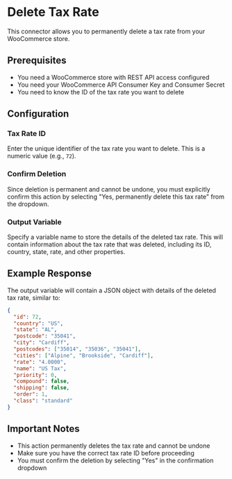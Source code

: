 # Delete Tax Rate

This connector allows you to permanently delete a tax rate from your WooCommerce store.

## Prerequisites
- You need a WooCommerce store with REST API access configured
- You need your WooCommerce API Consumer Key and Consumer Secret
- You need to know the ID of the tax rate you want to delete

## Configuration

### Tax Rate ID
Enter the unique identifier of the tax rate you want to delete. This is a numeric value (e.g., `72`).

### Confirm Deletion
Since deletion is permanent and cannot be undone, you must explicitly confirm this action by selecting "Yes, permanently delete this tax rate" from the dropdown.

### Output Variable
Specify a variable name to store the details of the deleted tax rate. This will contain information about the tax rate that was deleted, including its ID, country, state, rate, and other properties.

## Example Response

The output variable will contain a JSON object with details of the deleted tax rate, similar to:

```json
{
  "id": 72,
  "country": "US",
  "state": "AL",
  "postcode": "35041",
  "city": "Cardiff",
  "postcodes": ["35014", "35036", "35041"],
  "cities": ["Alpine", "Brookside", "Cardiff"],
  "rate": "4.0000",
  "name": "US Tax",
  "priority": 0,
  "compound": false,
  "shipping": false,
  "order": 1,
  "class": "standard"
}
```

## Important Notes
- This action permanently deletes the tax rate and cannot be undone
- Make sure you have the correct tax rate ID before proceeding
- You must confirm the deletion by selecting "Yes" in the confirmation dropdown
